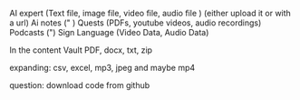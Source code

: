 AI expert (Text file, image file, video file, audio file ) (either upload it or with a url)
Ai notes (" )
Quests (PDFs, youtube videos, audio recordings)
Podcasts (")
Sign Language (Video Data, Audio Data)

In the content Vault
PDF, docx, txt, zip

expanding: csv, excel, mp3, jpeg and maybe mp4

question: download code from github